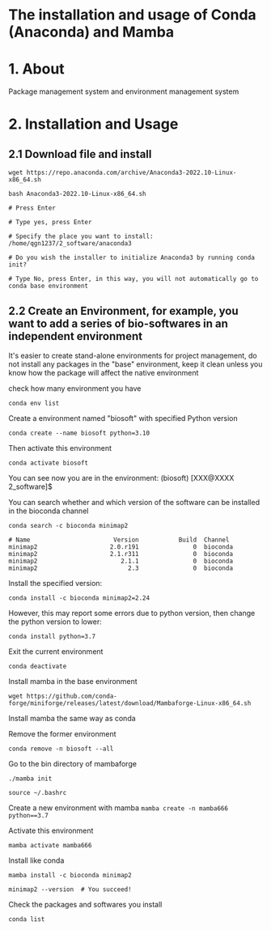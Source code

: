 # The installation and usage of Conda (Anaconda) and Mamba
# 1. About
Package management system and environment management system
# 2. Installation and Usage
## 2.1 Download file and install
```
wget https://repo.anaconda.com/archive/Anaconda3-2022.10-Linux-x86_64.sh

bash Anaconda3-2022.10-Linux-x86_64.sh

# Press Enter

# Type yes, press Enter

# Specify the place you want to install:
/home/qgn1237/2_software/anaconda3

# Do you wish the installer to initialize Anaconda3 by running conda init?

# Type No, press Enter, in this way, you will not automatically go to conda base environment
```

## 2.2 Create an Environment, for example, you want to add a series of bio-softwares in an independent environment

It's easier to create stand-alone environments for project management, do not install any packages in the "base" environment, keep it clean unless you know how the package will affect the native environment

check how many environment you have
```
conda env list
```

Create a environment named "biosoft" with specified Python version
```
conda create --name biosoft python=3.10
```

Then activate this environment
```
conda activate biosoft
```

You can see now you are in the environment: (biosoft) [XXX@XXXX 2_software]$

You can search whether and which version of the software can be installed in the bioconda channel
```
conda search -c bioconda minimap2
```

```
# Name                       Version           Build  Channel             
minimap2                    2.0.r191               0  bioconda            
minimap2                    2.1.r311               0  bioconda            
minimap2                       2.1.1               0  bioconda            
minimap2                         2.3               0  bioconda
```

Install the specified version:
```
conda install -c bioconda minimap2=2.24
```

However, this may report some errors due to python version, then change the python version to lower:
```
conda install python=3.7
```

Exit the current environment
```
conda deactivate
```

Install mamba in the base environment
```
wget https://github.com/conda-forge/miniforge/releases/latest/download/Mambaforge-Linux-x86_64.sh
```

Install mamba the same way as conda

Remove the former environment
```
conda remove -n biosoft --all
```

Go to the bin directory of mambaforge
```
./mamba init

source ~/.bashrc
```

Create a new environment with mamba
``
mamba create -n mamba666 python==3.7
``

Activate this environment
```
mamba activate mamba666
```

Install like conda
```
mamba install -c bioconda minimap2
```

```
minimap2 --version  # You succeed!
```

Check the packages and softwares you install
```
conda list
```
